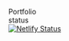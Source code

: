 Portfolio
<br>
status
<br>
[![Netlify Status](https://api.netlify.com/api/v1/badges/205bab86-6cff-442b-80df-f7e0d0d693d2/deploy-status)](https://app.netlify.com/sites/ausafmo/deploys)
